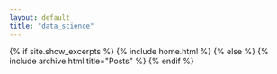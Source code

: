 ```yaml
---
layout: default
title: "data_science"
---
```


{% if site.show_excerpts %}
  {% include home.html %}
{% else %}
  {% include archive.html title="Posts" %}
{% endif %}
